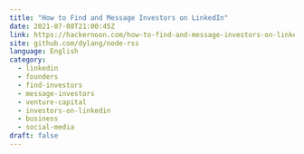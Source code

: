 ```yaml
---
title: "How to Find and Message Investors on LinkedIn"
date: 2021-07-08T21:00:45Z
link: https://hackernoon.com/how-to-find-and-message-investors-on-linkedin-j42l35fc?source=rss&utm_medium=RSS&utm_source=news.12bit.vn
site: github.com/dylang/node-rss
language: English
category:
  - linkedin
  - founders
  - find-investors
  - message-investors
  - venture-capital
  - investors-on-linkedin
  - business
  - social-media
draft: false
---
```


